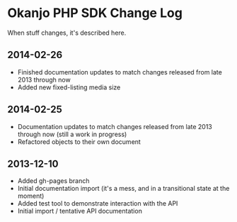 
# Okanjo PHP SDK Change Log

When stuff changes, it's described here.

## 2014-02-26
 * Finished documentation updates to match changes released from late 2013 through now
 * Added new fixed-listing media size

## 2014-02-25
 * Documentation updates to match changes released from late 2013 through now (still a work in progress)
 * Refactored objects to their own document

## 2013-12-10
 * Added gh-pages branch
 * Initial documentation import (it's a mess, and in a transitional state at the moment)
 * Added test tool to demonstrate interaction with the API
 * Initial import / tentative API documentation